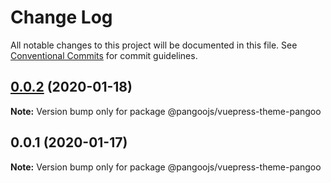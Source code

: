 # Change Log

All notable changes to this project will be documented in this file.
See [Conventional Commits](https://conventionalcommits.org) for commit guidelines.

## [0.0.2](https://github.com/pangoojs/pangoo/compare/@pangoojs/vuepress-theme-pangoo@0.0.1...@pangoojs/vuepress-theme-pangoo@0.0.2) (2020-01-18)

**Note:** Version bump only for package @pangoojs/vuepress-theme-pangoo





## 0.0.1 (2020-01-17)

**Note:** Version bump only for package @pangoojs/vuepress-theme-pangoo
